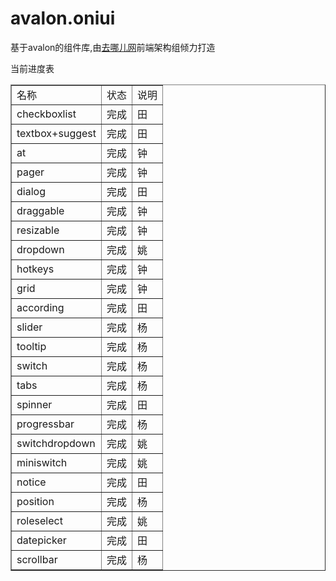 avalon.oniui
============
基于avalon的组件库,由<a href="http://www.qunar.com/">去哪儿网</a>前端架构组倾力打造
<p>当前进度表</p>

<table border="1" width="90%">
            <tr>
                <td>名称</td><td>状态</td><td>说明</td>
            </tr>
            <tr>
                <td>checkboxlist</td><td>完成</td><td>田</td>
            </tr>
            <tr>
                <td>textbox+suggest</td><td>完成</td><td>田</td>
            </tr>
            <tr>
                <td>at</td><td>完成</td><td>钟</td>
            </tr>
            <tr>
                <td>pager</td><td>完成</td><td>钟</td>
            </tr>
            <tr>
                <td>dialog</td><td>完成</td><td>田</td>
            </tr>
            <tr>
                <td>draggable</td><td>完成</td><td>钟</td>
            </tr>
            <tr>
                <td>resizable</td><td>完成</td><td>钟</td>
            </tr>
            <tr>
                <td>dropdown</td><td>完成</td><td>姚</td>
            </tr>   
            <tr>
                <td>hotkeys</td><td>完成</td><td>钟</td>
            </tr>
            <tr>
                <td>grid</td><td>完成</td><td>钟</td>
            </tr>
            <tr>
                <td>according</td><td>完成</td><td>田</td>
            </tr>
            <tr>
                <td>slider</td><td>完成</td><td>杨 </td>
            </tr>
            <tr>
                <td>tooltip</td><td>完成</td><td>杨 </td>
            </tr>
            <tr>
                <td>switch</td><td>完成</td><td>杨 </td>
            </tr>
            <tr>
                <td>tabs</td><td>完成</td><td>杨 </td>
            </tr>
            <tr>
                <td>spinner</td><td>完成</td><td>田 </td>
            </tr>
            <tr>
                <td>progressbar</td><td>完成</td><td>杨</td>
            </tr>
            <tr>
                <td>switchdropdown</td><td>完成</td><td>姚</td>
            </tr>
            <tr>
                <td>miniswitch</td><td>完成</td><td>姚</td>
            </tr>
            <tr>
                <td>notice</td><td>完成</td><td>田</td>
            </tr>
         <tr>
                <td>position</td><td>完成</td><td>杨</td>
            </tr>
            <tr>
                <td>roleselect</td><td>完成</td><td>姚</td>
            </tr>
            <tr>
                <td>datepicker</td><td>完成</td><td>田</td>
            </tr>
            <tr>
                <td>scrollbar</td><td>完成</td><td>杨</td>
            </tr>
  </table>
